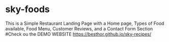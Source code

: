 # sky-foods
This is a Simple Restaurant Landing Page with a Home page, Types of Food available, Food Menu, Customer Reviews, and a Contact Form Section
#Check ou the DEMO WEBSITE
https://besthor.github.io/sky-recipes/
